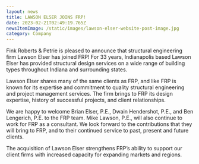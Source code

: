 ```yaml
---
layout: news
title: LAWSON ELSER JOINS FRP!
date: 2023-02-21T02:49:19.765Z
newsItemImage: /static/images/lawson-elser-website-post-image.jpg
category: Company
---
```

Fink Roberts & Petrie is pleased to announce that structural engineering firm Lawson Elser has joined FRP!  For 33 years, Indianapolis based Lawson Elser has provided structural design services on a wide range of building types throughout Indiana and surrounding states.  

Lawson Elser shares many of the same clients as FRP, and like FRP is known for its expertise and commitment to quality structural engineering and project management services.  The firm brings to FRP its design expertise, history of successful projects, and client relationships.

We are happy to welcome Brian Elser, P.E., Dwain Hendershot, P.E., and Ben Lengerich, P.E. to the FRP team.  Mike Lawson, P.E., will also continue to work for FRP as a consultant.  We look forward to the contributions that they will bring to FRP, and to their continued service to past, present and future clients.

The acquisition of Lawson Elser strengthens FRP’s ability to support our client firms with increased capacity for expanding markets and regions.  
